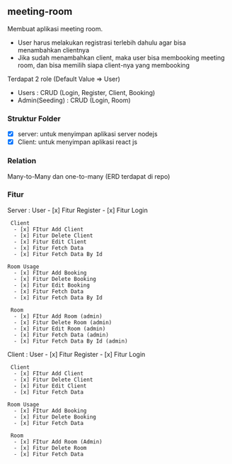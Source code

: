 ## meeting-room

Membuat aplikasi meeting room. 
- User harus melakukan registrasi terlebih dahulu agar bisa menambahkan clientnya
- Jika sudah menambahkan client, maka user bisa membooking meeting room, dan bisa memilih siapa client-nya yang membooking

Terdapat 2 role (Default Value => User)
- Users : CRUD (Login, Register, Client, Booking)
- Admin(Seeding) : CRUD (Login, Room)


### Struktur Folder
- [x] server: untuk menyimpan aplikasi server nodejs
- [x] Client: untuk menyimpan aplikasi react js

### Relation
Many-to-Many dan one-to-many (ERD terdapat di repo)

### Fitur

Server : 
    User
      - [x] Fitur Register
      - [x] Fitur Login
      
     Client
      - [x] FItur Add Client
      - [x] Fitur Delete Client
      - [x] Fitur Edit Client
      - [x] Fitur Fetch Data
      - [x] Fitur Fetch Data By Id
      
    Room Usage
      - [x] FItur Add Booking
      - [x] Fitur Delete Booking
      - [x] Fitur Edit Booking
      - [x] Fitur Fetch Data
      - [x] Fitur Fetch Data By Id
      
     Room
      - [x] FItur Add Room (admin)
      - [x] Fitur Delete Room (admin)
      - [x] Fitur Edit Room (admin)
      - [x] Fitur Fetch Data (admin)
      - [x] Fitur Fetch Data By Id (admin)

Client : 
    User
      - [x] Fitur Register
      - [x] Fitur Login

     Client
      - [x] FItur Add Client
      - [x] Fitur Delete Client
      - [x] Fitur Edit Client
      - [x] Fitur Fetch Data
      
    Room Usage
      - [x] FItur Add Booking
      - [x] Fitur Delete Booking
      - [x] Fitur Fetch Data

     Room
      - [x] FItur Add Room (Admin)
      - [x] Fitur Delete Room
      - [x] Fitur Fetch Data

    

  

